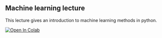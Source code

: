 ## Machine learning lecture

This lecture gives an introduction to machine learning methods in python.

[![Open In Colab](https://colab.research.google.com/assets/colab-badge.svg)](https://colab.research.google.com/github/iossifov/25e_urp/blob/main/lecture_7/IntroToMachineLearning.ipynb)
